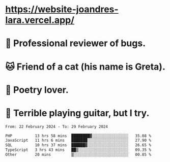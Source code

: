 # https://website-joandres-lara.vercel.app/
# 🐛 Professional reviewer of bugs.
# 🐱 Friend of a cat (his name is Greta).
# 📜 Poetry lover.
# 🎸 Terrible playing guitar, but I try.

<!--START_SECTION:waka-->

```txt
From: 22 February 2024 - To: 29 February 2024

PHP          13 hrs 58 mins  ████████▓░░░░░░░░░░░░░░░░   35.08 %
JavaScript   11 hrs 6 mins   ███████░░░░░░░░░░░░░░░░░░   27.90 %
SQL          10 hrs 37 mins  ██████▓░░░░░░░░░░░░░░░░░░   26.65 %
TypeScript   3 hrs 43 mins   ██▒░░░░░░░░░░░░░░░░░░░░░░   09.35 %
Other        20 mins         ▒░░░░░░░░░░░░░░░░░░░░░░░░   00.85 %
```

<!--END_SECTION:waka-->
